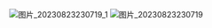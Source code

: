 ![图片_20230823230719_1](https://github.com/stellarhk/chatgpt/assets/128345288/c665a22d-2819-4da8-a6ad-5c03b2b08e23)
![图片_20230823230719](https://github.com/stellarhk/chatgpt/assets/128345288/8b7de3d9-8749-4420-919c-19f38e897ca5)
